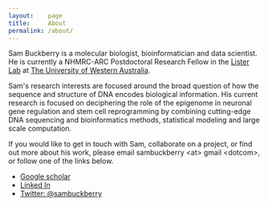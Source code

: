```yaml
---
layout:    page
title:     About
permalink: /about/
---
```


Sam Buckberry is a molecular biologist, bioinformatician and data scientist. He is currently a NHMRC-ARC Postdoctoral Research Fellow in the [Lister Lab](http://listerlab.org) at [The University of Western Australia](http://www.uwa.edu.au/). 

Sam's research interests are focused around the broad question of how the sequence and structure of DNA encodes biological information. His current research is focused on deciphering the role of the epigenome in neuronal gene regulation and stem cell reprogramming by combining cutting-edge DNA sequencing and bioinformatics methods, statistical modeling and large scale computation. 


If you would like to get in touch with Sam, collaborate on a project, or find out more about his work, please email sambuckberry \<at\> gmail \<dotcom\>, or follow one of the links below.

- [Google scholar](https://scholar.google.com.au/citations?hl=en&user=b--b_fUAAAAJ)
- [Linked In](https://au.linkedin.com/in/sambuckberry)
- [Twitter: @sambuckberry](https://twitter.com/sambuckberry)

